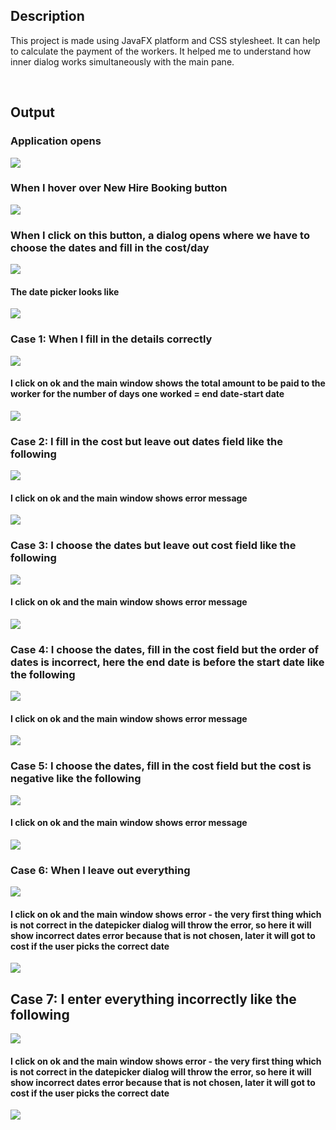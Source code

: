 ## Description

This project is made using JavaFX platform and CSS stylesheet. It can help to calculate the payment of the workers. It helped me to understand how inner dialog works simultaneously with the main pane.

<br/>

## Output

### Application opens

![](IMAGES/output0.png)

### When I hover over New Hire Booking button

![](IMAGES/output1.png)

### When I click on this button, a dialog opens where we have to choose the dates and fill in the cost/day

![](IMAGES/output2.png)

#### The date picker looks like

![](IMAGES/output11.png)

### Case 1: When I fill in the details correctly

![](IMAGES/output3.png)

#### I click on ok and the main window shows the total amount to be paid to the worker for the number of days one worked = end date-start date

![](IMAGES/output4.png)

### Case 2: I fill in the cost but leave out dates field like the following

![](IMAGES/output5.png)

#### I click on ok and the main window shows error message

![](IMAGES/output6.png)

### Case 3: I choose the dates but leave out cost field like the following

![](IMAGES/output7.png)

#### I click on ok and the main window shows error message

![](IMAGES/output8.png)

### Case 4: I choose the dates, fill in the cost field but the order of dates is incorrect, here the end date is before the start date like the following

![](IMAGES/output9.png)

#### I click on ok and the main window shows error message

![](IMAGES/output10.png)

### Case 5: I choose the dates, fill in the cost field but the cost is negative like the following

![](IMAGES/output12.png)

#### I click on ok and the main window shows error message

![](IMAGES/output13.png)

### Case 6: When I leave out everything

![](IMAGES/output2.png)

#### I click on ok and the main window shows error - the very first thing which is not correct in the datepicker dialog will throw the error, so here it will show incorrect dates error because that is not chosen, later it will got to cost if the user picks the correct date

![](IMAGES/output6.png)

## Case 7: I enter everything incorrectly like the following

![](IMAGES/output14.png)

#### I click on ok and the main window shows error - the very first thing which is not correct in the datepicker dialog will throw the error, so here it will show incorrect dates error because that is not chosen, later it will got to cost if the user picks the correct date

![](IMAGES/output6.png)




